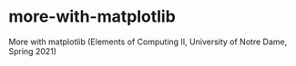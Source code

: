 # more-with-matplotlib
More with matplotlib (Elements of Computing II, University of Notre Dame, Spring 2021)
